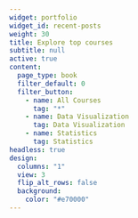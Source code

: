 ```yaml
---
widget: portfolio
widget_id: recent-posts
weight: 30
title: Explore top courses
subtitle: null
active: true
content:
  page_type: book
  filter_default: 0
  filter_button:
    - name: All Courses
      tag: "*"
    - name: Data Visualization
      tag: Data Visualization
    - name: Statistics
      tag: Statistics
headless: true
design:
  columns: "1"
  view: 3
  flip_alt_rows: false
  background:
    color: "#e70000"
---
```


